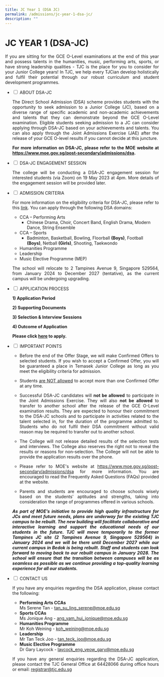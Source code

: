 ```yaml
---
title: JC Year 1 (DSA JC)
permalink: /admissions/jc-year-1-dsa-jc/
description: ""
---
```

# JC YEAR 1 (DSA-JC)


<p style="text-align: justify;">If you are sitting for the GCE O-Level examinations at the end of this year and possess talents in the humanities, music, performing arts, sports, or have strong leadership qualities - TJC is the place for you to consider for your Junior College years! In TJC, we help every TJCian develop holistically and fulfil their potential through our robust curriculum and student development programmes.</p>

<ul class="jekyllcodex_accordion">
  <li>
    <input type="checkbox" id="accordion1">
    <label for="accordion1">ABOUT DSA-JC</label>
    <div>
			<p style="text-align: justify;">The Direct School Admission (DSA) scheme provides students with the opportunity to seek admission to a Junior College (JC), based on a diverse range of specific academic and non-academic achievements and talents that they can demonstrate beyond the GCE O-Level examination. Eligible students seeking admission to a JC can consider applying through DSA-JC based on your achievements and talents. You can also apply through the Joint Admissions Exercise (JAE) after the release of your GCE O-level results if you cannot decide at this juncture.</p>
			<p style="text-align: justify;"><b>For more information on DSA-JC, please refer to the MOE website at <a href="https://www.moe.gov.sg/post-secondary/admissions/dsa" target="_blank">https://www.moe.gov.sg/post-secondary/admissions/dsa</a>.</b></p>
    </div>
	</li> 
  <li>
    <input type="checkbox" id="accordion2">
    <label for="accordion2">DSA-JC ENGAGEMENT SESSION</label>
    <div>
			<p style="text-align: justify;">The college will be conducting a DSA-JC engagement session for interested students (via Zoom) on 19 May 2023 at 4pm. More details of the engagement session will be provided later. </p>
    </div>
	</li> 
  <li>
    <input type="checkbox" id="accordion3">
    <label for="accordion3">ADMISSION CRITERIA</label>
    <div>
			<p style="text-align: justify;">For more information on the eligibility criteria for DSA-JC, please refer to this <a href="https://www.moe.gov.sg/faq?categoryid=55AF1782C2DF499BA9DD2215DD46020B" target="_blank">link</a>. You can apply through the following DSA domains:</p>
			<ul>
				<li>	CCA – Performing Arts		
					<ul>
				<li>Chinese Drama, Choir, Concert Band, English Drama, Modern Dance, String Ensemble</li>
					</ul>
				</li>
				<li>CCA – Sports
					<ul>
				<li>Badminton, Basketball, Bowling, Floorball <b>(Boys)</b>, Football <b>(Boys)</b>, Netball <b>(Girls)</b>, Shooting, Taekwondo</li>
					</ul>
				</li>
				<li>Humanities Programme</li>
				<li>Leadership</li>
				<li>Music Elective Programme (MEP)</li>
			</ul>
		<div>
			<p style="text-align: justify;">The school will relocate to 2 Tampines Avenue 9, Singapore 529564, from January 2024 to December 2027 (tentative), as the current campus will be undergoing upgrading.</p>	
			<p>
			</p>
			</div>
	  </div></li><li>
    <input type="checkbox" id="accordion4">
    <label for="accordion4">APPLICATION PROCESS</label>
    <div>
			<p style="text-align: justify;"> <b>1) Application Period</b><br></p>
		<p style="text-align: justify;"> <b>2) Supporting Documents<br></b></p>
			<ul>
				<b></b> 
				<b></b>
				<b></b> 
				<p style="text-align: justify;"> </p>
			</ul>
			<p style="text-align: justify;"> <b>3) Selection &amp; Interview Sessions</b><br></p>
			<p style="text-align: justify;"> <b>4) Outcome of Application</b></p>
			<p style="text-align: justify;"><b>Please click&nbsp;<a href="https://dsa.tjc.edu.sg/" target="_blank">here</a>&nbsp;to apply.</b></p>
    </div>
	</li> 
	  <li>
    <input type="checkbox" id="accordion5">
    <label for="accordion5">IMPORTANT POINTS</label>
    <div>
			<ul>
				<li><p style="text-align: justify;">Before the end of the Offer Stage, we will make Confirmed Offers to selected students. If you wish to accept a Confirmed Offer, you will be guaranteed a place in Temasek Junior College as long as you meet the eligibility criteria for admission.</p></li>
				<li><p style="text-align: justify;">Students <u>are NOT allowed</u> to accept more than one Confirmed Offer at any time.</p></li>
				<li><p style="text-align: justify;">Successful DSA-JC candidates will <b>not be allowed</b> to participate in the Joint Admissions Exercise. They will also <b>not be allowed</b> to transfer to another school after the release of the GCE O-Level examination results. They are expected to honour their commitment to the DSA-JC schools and to participate in activities related to the talent selected in, for the duration of the programme admitted to. Students who do not fulfil their DSA commitment without valid reason may be required to transfer out to another school.</p></li>
				<li><p style="text-align: justify;">The College will not release detailed results of the selection tests and interviews. The College also reserves the right not to reveal the results or reasons for non-selection. The College will not be able to provide the application results over the phone.</p></li>
				<li><p style="text-align: justify;">Please refer to MOE's website at <a href="https://www.moe.gov.sg/post-secondary/admissions/dsa">https://www.moe.gov.sg/post-secondary/admissions/dsa</a> for more information. You are encouraged to read the Frequently Asked Questions (FAQs) provided at the website.</p></li>
				<li><p style="text-align: justify;">Parents and students are encouraged to choose schools wisely based on the students' aptitudes and strengths, taking into consideration the range of programmes offered in various schools.</p></li>
			</ul>
			<p style="text-align: justify;"><b><i> As part of MOE’s initiative to provide high quality infrastructure for JCs and meet future needs, plans are underway for the existing TJC campus to be rebuilt. The new building will facilitate collaborative and interactive learning and support the educational needs of our students in the future. TJC will move temporarily to the former Tampines JC site (2 Tampines Avenue 9, Singapore 529564) in January 2024 and we will be there until December 2027 while our current campus in Bedok is being rebuilt. Staff and students can look forward to moving back to our rebuilt campus in January 2028. The school will ensure that the transition between campuses will be as seamless as possible as we continue providing a top-quality learning experience for all our students.</i></b></p>
    </div>
	</li> 
	  <li>
    <input type="checkbox" id="accordion6">
    <label for="accordion6">CONTACT US</label>
    <div>
			<p style="text-align: justify;">If you have any enquiries regarding the DSA application, please contact the following:</p>
			<ul>
				<li><b>Performing Arts CCAs</b><br>Ms Serene Tan - <a href="mailto:tan_su_ling_serene@moe.edu.sg">tan_su_ling_serene@moe.edu.sg</a></li>
				<li><b>Sports CCAs</b><br>Ms Jonique Ang - <a href="mailto:ang_yam_hui_jonique@moe.edu.sg">ang_yam_hui_jonique@moe.edu.sg</a></li>
				<li><b>Humanities Programme</b><br>Mr Koh Weining - <a href="mailto:koh_weining@moe.edu.sg">koh_weining@moe.edu.sg</a></li>
				<li><b>Leadership</b><br>Mr Tan Teck Joo - 
<a href="mailto:tan_teck_joo@moe.edu.sg">tan_teck_joo@moe.edu.sg</a></li>
				<li><b>Music Elective Programme</b><br>Dr Gary Laycock - <a href="mailto:laycock_eng_yeow_gary@moe.edu.sg">laycock_eng_yeow_gary@moe.edu.sg</a></li>
			</ul>
			<p style="text-align: justify;">If you have any general enquiries regarding the DSA-JC application, please contact the TJC General Office at 64428066 during office hours or email: <a href="mailto:registrar@tjc.edu.sg">registrar@tjc.edu.sg</a></p>
			</div>
	</li> 
	</ul>